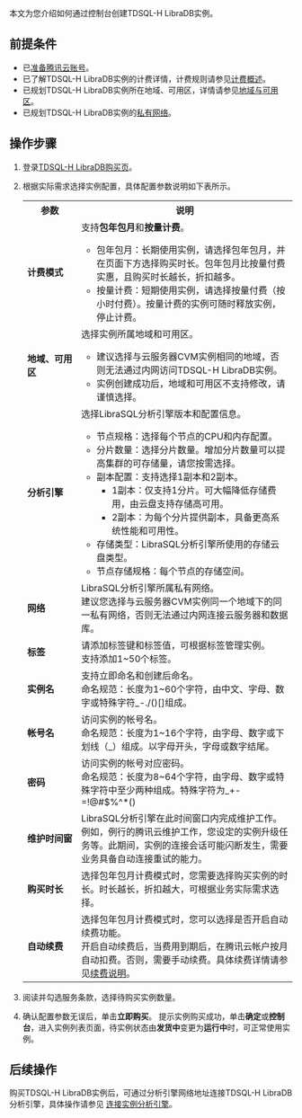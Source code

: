 本文为您介绍如何通过控制台创建TDSQL-H LibraDB实例。

## 前提条件

- 已[准备腾讯云账号]()。
- 已了解TDSQL-H LibraDB实例的计费详情，计费规则请参见[计费概述](https://cloud.tencent.com/document/product/1488/60823)。
- 已规划TDSQL-H LibraDB实例所在地域、可用区，详情请参见[地域与可用区](https://cloud.tencent.com/document/product/1488/63530)。
- 已规划TDSQL-H LibraDB实例的[私有网络](https://cloud.tencent.com/document/product/215)。

## 操作步骤

1. 登录[TDSQL-H LibraDB购买页](https://buy.cloud.tencent.com/libradb)。

2. 根据实际需求选择实例配置，具体配置参数说明如下表所示。

   <table>
   <tr>
   <th width="20%">参数</th><th width="80%">说明</th></tr>
   <tr>
   <td><b>计费模式</b></td>
   <td>支持<b>包年包月</b>和<b>按量计费</b>。<ul><li>包年包月：长期使用实例，请选择包年包月，并在页面下方选择购买时长。包年包月比按量付费实惠，且购买时长越长，折扣越多。<li>按量计费：短期使用实例，请选择按量付费（按小时付费）。按量计费的实例可随时释放实例，停止计费。</td></tr>
   <tr>
   <td><b>地域、可用区</b></td>
   <td>选择实例所属地域和可用区。<ul><li>建议选择与云服务器CVM实例相同的地域，否则无法通过内网访问TDSQL-H LibraDB实例。<li>实例创建成功后，地域和可用区不支持修改，请谨慎选择。</td></tr>
   <tr>
   <td><b>分析引擎</b></td>
       <td>选择LibraSQL分析引擎版本和配置信息。<ul><li>节点规格：选择每个节点的CPU和内存配置。<li>分片数量：选择分片数量。增加分片数量可以提高集群的可存储量，请您按需选择。<li>副本配置：支持选择1副本和2副本。<ul><li>1副本：仅支持1分片。可大幅降低存储费用，由云盘支持存储高可用。<li>2副本：为每个分片提供副本，具备更高系统性能和可用性。</li></ul><li>存储类型：LibraSQL分析引擎所使用的存储云盘类型。<li>节点存储规格：每个节点的存储空间。</td></tr>
   <tr>
   <td><b>网络</b></td>
   <td>LibraSQL分析引擎所属私有网络。<br />建议您选择与云服务器CVM实例同一个地域下的同一私有网络，否则无法通过内网连接云服务器和数据库。</td></tr>
   <tr>
   <td><b>标签</b></td>
   <td>请添加标签键和标签值，可根据标签管理实例。<br />支持添加1~50个标签。</td></tr>
   <tr>
   <td><b>实例名</b></td>
   <td>支持立即命名和创建后命名。<br />命名规范：长度为1~60个字符，由中文、字母、数字或特殊字符_-./()[]组成。</td></tr>
   <tr>
   <td><b>帐号名</b></td><td>访问实例的帐号名。<br />命名规范：长度为1~16个字符，由字母、数字或下划线（_）组成。以字母开头，字母或数字结尾。</td></tr>
   <tr>
   <td><b>密码</b></td><td>访问实例的帐号对应密码。<br />命名规范：长度为8~64个字符，由字母、数字或特殊字符中至少两种组成。特殊字符为_+-=!@#$%^*()</td></tr>
   <tr>
   <td><b>维护时间窗</b></td><td>LibraSQL分析引擎在此时间窗口内完成维护工作。<br />例如，例行的腾讯云维护工作，您设定的实例升级任务等。此期间，实例的连接会话可能闪断发生，需要业务具备自动连接重试的能力。</td></tr>
   <tr>
   <td><b>购买时长</b></td><td>选择包年包月计费模式时，您需要选择购买实例的时长。时长越长，折扣越大，可根据业务实际需求选择。</td></tr>
   <tr>
   <td><b>自动续费</b></td><td>选择包年包月计费模式时，您可以选择是否开启自动续费功能。<br />开启自动续费后，当费用到期后，在腾讯云帐户按月自动扣费。否则，需要手动续费。具体续费详情请参见<a href="https://cloud.tencent.com/document/product/1488/63536" target="_blank">续费说明</a>。</td></tr>
   </table>

3. 阅读并勾选服务条款，选择待购买实例数量。

4. 确认配置参数无误后，单击**立即购买**。
   提示实例购买成功，单击**确定**或**控制台**，进入实例列表页面，待实例状态由**发货中**变更为**运行中**时，可正常使用实例。

## 后续操作

购买TDSQL-H LibraDB实例后，可通过分析引擎网络地址连接TDSQL-H LibraDB分析引擎，具体操作请参见 [连接实例分析引擎](https://cloud.tencent.com/document/product/1488/63547)。